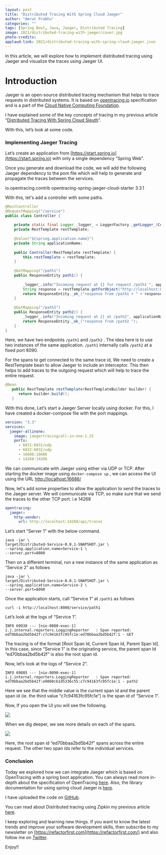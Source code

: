 ```yaml
---
layout: post
title: "Distributed Tracing With Spring Cloud Jaeger"
author: "Amrut Prabhu"
categories: ""
tags: [Spring Boot, Java, Jaeger, Distributed Tracing]
image: 2021/distributed-tracing-with-jaeger/cover.jpg
photo-credits: 
applaud-link: 2021/distributed-tracing-with-spring-cloud-jaeger.json
---
```

In this article, we will explore how to implement distributed tracing using Jaeger and visualize the traces using Jaeger UI.

# Introduction

Jaeger is an open-source distributed tracing mechanism that helps to trace requests in distributed systems. It is based on [opentracing.io](https://opentracing.io/) specification and is a part of the [Cloud Native Computing Foundation](https://www.cncf.io/).

I have explained some of the key concepts of tracing in my previous article “[Distributed Tracing With Spring Cloud Sleuth](https://refactorfirst.com/distributed-tracing-with-spring-cloud-sleuth.html)”.

With this, let’s look at some code.

### Implementing Jaeger Tracing

Let’s create an application from [https://start.spring.io](https://start.spring.io) with only a single dependency “Spring Web”.

Once you generate and download the code, we will add the following Jaeger dependency to the pom file which will help to generate and propagate the traces between the services.

<dependency>  
   <groupId>io.opentracing.contrib</groupId>  
   <artifactId>opentracing-spring-jaeger-cloud-starter</artifactId>  
   <version>3.3.1</version>  
</dependency>

With this, let's add a controller with some paths.
```java
@RestController  
@RequestMapping("/service")  
public class Controller {  
  
    private static final Logger _logger_ = LoggerFactory._getLogger_(Controller.class);  
    private RestTemplate restTemplate;  
  
    @Value("${spring.application.name}")  
    private String applicationName;  
  
    public Controller(RestTemplate restTemplate) {  
        this.restTemplate = restTemplate;  
    }  
  
    @GetMapping("/path1")  
    public ResponseEntity path1() {  
  
        _logger_.info("Incoming request at {} for request /path1 ", applicationName);  
        String response = restTemplate.getForObject("http://localhost:8090/service/path2", String.class);  
        return ResponseEntity._ok_("response from /path1 + " + response);  
    }  
  
    @GetMapping("/path2")  
    public ResponseEntity path2() {  
        _logger_.info("Incoming request at {} at /path2", applicationName);  
        return ResponseEntity._ok_("response from /path2 ");  
    }  
}
```
Here, we have two endpoints `/path1` and `/path2` . The idea here is to use two instances of the same application. `/path1` internally calls `/path2` at a fixed port 8090.

For the spans to get connected to the same trace id, We need to create a RestTemplate bean to allow Jaeger to include an interceptor. This then helps to add traces to the outgoing request which will help to trace the entire request.
```java
@Bean  
   public RestTemplate restTemplate(RestTemplateBuilder builder) {  
      return builder.build();  
   }
```
With this done, Let’s start a Jaeger Server locally using docker. For this, I have created a docker-compose file with the port mappings.
```yaml
version: "3.3"  
services:  
  jaeger-allinone:  
    image: jaegertracing/all-in-one:1.25  
    ports:  
      - 6831:6831/udp  
      - 6832:6832/udp  
      - 16686:16686  
      - 14268:14268
```
We can communicate with Jaeger using either via UDP or TCP. After starting the docker image using `docker-compose up` , we can access the UI using the URL [http://localhost:16686/](http://localhost:16686/)

Now, let's add some properties to allow the application to send the traces to the Jaeger server. We will communicate via TCP, so make sure that we send the traces to the other TCP port. i.e 14268
```yaml
opentracing:  
  jaeger:  
    http-sender:  
      url: http://localhost:14268/api/traces
```
Let’s start “Server 1” with the below command.
```shell
java -jar \  
target/Distributed-Service-0.0.1-SNAPSHOT.jar \  
--spring.application.name=Service-1 \  
--server.port=8080
```
Then on a different terminal, run a new instance of the same application as “Service 2” as follows
```shell
java -jar \  
target/Distributed-Service-0.0.1-SNAPSHOT.jar \  
--spring.application.name=Service-2 \  
--server.port=8090
```
Once the application starts, call “Service 1” at `/path1` as follows
```shell
curl -i http://localhost:8080/service/path1
```
Let’s look at the logs of “Service 1”.
```shell
INFO 69938 --- [nio-8080-exec-1] i.j.internal.reporters.LoggingReporter   : Span reported: ed70bbaa2bd5b42f:c7c94163fc95fc1e:ed70bbaa2bd5b42f:1 - GET
```
The tracing is of the format [Root Span Id, Current Span Id, Parent Span Id]. In this case, since “Service 1” is the originating service, the parent span Id “ed70bbaa2bd5b42f” is also the root span id.

Now, let’s look at the logs of “Service 2”.
```shell
INFO 69885 --- [nio-8090-exec-1] i.j.internal.reporters.LoggingReporter   : Span reported: ed70bbaa2bd5b42f:e9060cb1d5336c55:c7c94163fc95fc1e:1 - path2
```
Here we see that the middle value is the current span id and the parent span id (ie. the third value “c7c94163fc95fc1e”) is the span id of “Service 1”.

Now, If you open the UI you will see the following.

![](https://cdn-images-1.medium.com/max/788/1*JSGBW85GggHAMNLdjKP8ug.png)

When we dig deeper, we see more details on each of the spans.

![](https://cdn-images-1.medium.com/max/788/1*9FaCYTl_nm605xcjguwWbQ.png)

Here, the root span id “ed70bbaa2bd5b42f” spans across the entire request. The other two span ids refer to the individual services.

### Conclusion

Today we explored how we can integrate Jaeger which is based on OpenTracing with a spring boot application. You can always read more in-depth about the specification of OpenTracing [here](https://github.com/opentracing/specification/blob/master/specification.md). Also, the library documentation for using spring cloud Jaeger is [here](https://github.com/opentracing-contrib/java-spring-jaeger).

I have uploaded the code on [GitHub](https://github.com/amrutprabhu/distributed-tracing-with-spring-boot/tree/main/distributed-tracing-spring-cloud-jaeger).

You can read about Distributed tracing using Zipkin my previous article [here](https://refactorfirst.com/distributed-tracing-with-spring-cloud-sleuth.html).

I keep exploring and learning new things. If you want to know the latest trends and improve your software development skills, then subscribe to my newsletter on [https://refactorfirst.com](https://refactorfirst.com/) and also follow me on [Twitter](https://twitter.com/amrutprabhu42).

Enjoy!!
